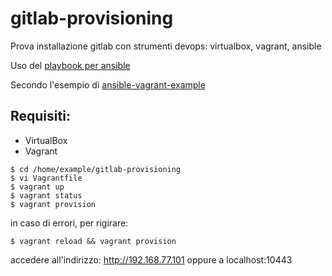 # gitlab-provisioning

Prova installazione gitlab con strumenti devops: virtualbox, vagrant, ansible

Uso del [playbook per ansible](https://github.com/geerlingguy/ansible-role-gitlab)

Secondo l'esempio di [ansible-vagrant-example](https://github.com/geerlingguy/ansible-vagrant-examples)

## Requisiti:
* VirtualBox
* Vagrant

```
$ cd /home/example/gitlab-provisioning
$ vi Vagrantfile
$ vagrant up
$ vagrant status
$ vagrant provision
```
in caso di errori, per rigirare:
```
$ vagrant reload && vagrant provision
```

accedere all'indirizzo: http://192.168.77.101 oppure a localhost:10443
